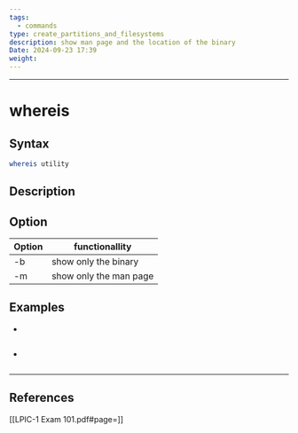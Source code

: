 ```yaml
---
tags:
  - commands
type: create_partitions_and_filesystems
description: show man page and the location of the binary
Date: 2024-09-23 17:39
weight:
---
```


___
# whereis

## Syntax
```bash
whereis utility
```

## Description

## Option

| Option | functionallity         |
| ------ | ---------------------- |
| -b     | show only the binary   |
| -m     | show only the man page |


## Examples
- 
```bash

```
- 
```bash

```
___
## References
[[LPIC-1 Exam 101.pdf#page=]]